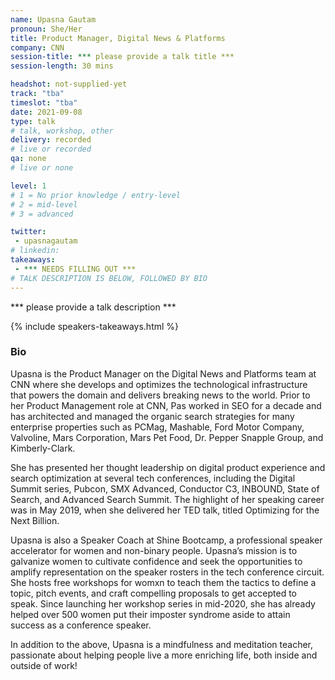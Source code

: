 ```yaml
---
name: Upasna Gautam
pronoun: She/Her
title: Product Manager, Digital News & Platforms
company: CNN
session-title: *** please provide a talk title ***
session-length: 30 mins

headshot: not-supplied-yet
track: "tba"
timeslot: "tba"
date: 2021-09-08
type: talk
# talk, workshop, other
delivery: recorded
# live or recorded
qa: none
# live or none

level: 1
# 1 = No prior knowledge / entry-level
# 2 = mid-level
# 3 = advanced

twitter:
 - upasnagautam
# linkedin: 
takeaways:
 - *** NEEDS FILLING OUT ***
# TALK DESCRIPTION IS BELOW, FOLLOWED BY BIO
---
```


*** please provide a talk description ***

{% include speakers-takeaways.html %}

<h3>Bio</h3>

Upasna is the Product Manager on the Digital News and Platforms team at CNN where she develops and optimizes the technological infrastructure that powers the domain and delivers breaking news to the world. Prior to her Product Management role at CNN, Pas worked in SEO for a decade and has architected and managed the organic search strategies for many enterprise properties such as PCMag, Mashable, Ford Motor Company, Valvoline, Mars Corporation, Mars Pet Food, Dr. Pepper Snapple Group, and Kimberly-Clark.

She has presented her thought leadership on digital product experience and search optimization at several tech conferences, including the Digital Summit series, Pubcon, SMX Advanced, Conductor C3, INBOUND, State of Search, and Advanced Search Summit. The highlight of her speaking career was in May 2019, when she delivered her TED talk, titled Optimizing for the Next Billion. 

Upasna is also a Speaker Coach at Shine Bootcamp, a professional speaker accelerator for women and non-binary people. Upasna’s mission is to galvanize women to cultivate confidence and seek the opportunities to amplify representation on the speaker rosters in the tech conference circuit. She hosts free workshops for womxn to teach them the tactics to define a topic, pitch events, and craft compelling  proposals to get accepted to speak. Since launching her workshop series in mid-2020, she has already helped over 500 women put their imposter syndrome aside to attain success as a conference speaker.

In addition to the above, Upasna is a mindfulness and meditation teacher, passionate about helping people live a more enriching life, both inside and outside of work!